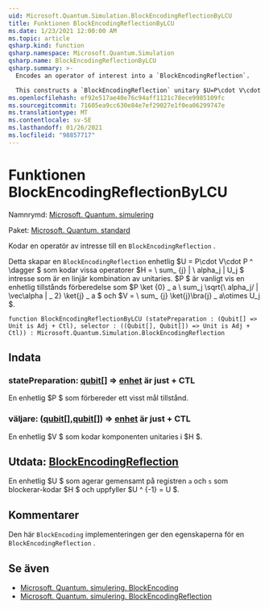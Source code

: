```yaml
---
uid: Microsoft.Quantum.Simulation.BlockEncodingReflectionByLCU
title: Funktionen BlockEncodingReflectionByLCU
ms.date: 1/23/2021 12:00:00 AM
ms.topic: article
qsharp.kind: function
qsharp.namespace: Microsoft.Quantum.Simulation
qsharp.name: BlockEncodingReflectionByLCU
qsharp.summary: >-
  Encodes an operator of interest into a `BlockEncodingReflection`.

  This constructs a `BlockEncodingReflection` unitary $U=P\cdot V\cdot P^\dagger$ that encodes some operator $H=\sum_{j}|\alpha_j|U_j$ of interest that is a linear combination of unitaries. Typically, $P$ is a state preparation unitary such that $P\ket{0}\_a\sum_j\sqrt{\alpha_j/\|\vec\alpha\|\_2}\ket{j}\_a$, and $V=\sum_{j}\ket{j}\bra{j}\_a\otimes U_j$.
ms.openlocfilehash: ef92e517ae40e76c94aff1121c78ece9985109fc
ms.sourcegitcommit: 71605ea9cc630e84e7ef29027e1f0ea06299747e
ms.translationtype: MT
ms.contentlocale: sv-SE
ms.lasthandoff: 01/26/2021
ms.locfileid: "98857717"
---
```

# <a name="blockencodingreflectionbylcu-function"></a>Funktionen BlockEncodingReflectionByLCU

Namnrymd: [Microsoft. Quantum. simulering](xref:Microsoft.Quantum.Simulation)

Paket: [Microsoft. Quantum. standard](https://nuget.org/packages/Microsoft.Quantum.Standard)


Kodar en operatör av intresse till en `BlockEncodingReflection` .

Detta skapar en `BlockEncodingReflection` enhetlig $U = P\cdot V\cdot P ^ \dagger $ som kodar vissa operatorer $H = \ sum_ {j} | \ alpha_j | U_j $ intresse som är en linjär kombination av unitaries. $P $ är vanligt vis en enhetlig tillstånds förberedelse som $P \ket {0} \_ a \ sum_j \sqrt{\ alpha_j/ \| \vec\alpha \| \_ 2} \ket{j} \_ a $ och $V = \ sum_ {j} \ket{j}\bra{j} \_ a\otimes U_j $.

```qsharp
function BlockEncodingReflectionByLCU (statePreparation : (Qubit[] => Unit is Adj + Ctl), selector : ((Qubit[], Qubit[]) => Unit is Adj + Ctl)) : Microsoft.Quantum.Simulation.BlockEncodingReflection
```


## <a name="input"></a>Indata

### <a name="statepreparation--qubit--unit--is-adj--ctl"></a>statePreparation: [qubit](xref:microsoft.quantum.lang-ref.qubit)[] => [enhet](xref:microsoft.quantum.lang-ref.unit)  är just + CTL

En enhetlig $P $ som förbereder ett visst mål tillstånd.


### <a name="selector--qubitqubit--unit--is-adj--ctl"></a>väljare: ([qubit](xref:microsoft.quantum.lang-ref.qubit)[],[qubit](xref:microsoft.quantum.lang-ref.qubit)[]) => [enhet](xref:microsoft.quantum.lang-ref.unit)  är just + CTL

En enhetlig $V $ som kodar komponenten unitaries i $H $.



## <a name="output--blockencodingreflection"></a>Utdata: [BlockEncodingReflection](xref:Microsoft.Quantum.Simulation.BlockEncodingReflection)

En enhetlig $U $ som agerar gemensamt på registren `a` och `s` som blockerar-kodar $H $ och uppfyller $U ^ {-1} = U $.

## <a name="remarks"></a>Kommentarer

Den här `BlockEncoding` implementeringen ger den egenskaperna för en `BlockEncodingReflection` .

## <a name="see-also"></a>Se även

- [Microsoft. Quantum. simulering. BlockEncoding](xref:Microsoft.Quantum.Simulation.BlockEncoding)
- [Microsoft. Quantum. simulering. BlockEncodingReflection](xref:Microsoft.Quantum.Simulation.BlockEncodingReflection)